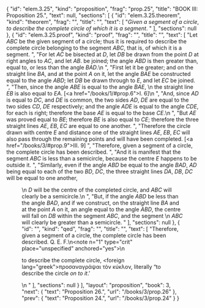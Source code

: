 {
  "id": "elem.3.25",
  "kind": "proposition",
  "frag": "prop.25",
  "title": "BOOK III: Proposition 25.",
  "text": null,
  "sections": [
    {
      "id": "elem.3.25.theorem",
      "kind": "theorem",
      "frag": "",
      "title": "",
      "text": [
        "<var>Given a segment of a circle</var>, <var>to describe the complete circle of which it is a segment</var>. "
      ],
      "sections": null
    },
    {
      "id": "elem.3.25.proof",
      "kind": "proof",
      "frag": "",
      "title": "",
      "text": [
        "Let <var>ABC</var> be the given segment of a circle; thus it is required to describe the complete circle belonging to the segment <var>ABC</var>, that is, of which it is a segment. ",
        "For let <var>AC</var> be bisected at <var>D</var>, let <var>DB</var> be drawn from the point <var>D</var> at right angles to <var>AC</var>, and let <var>AB</var>. be joined; the angle <var>ABD</var> is then greater than, equal to, or less than the angle <var>BAD</var>.\n      ",
        "First let it be greater; and on the straight line <var>BA</var>, and at the point <var>A</var> on it, let the angle <var>BAE</var> be constructed equal to the angle <var>ABD</var>; let <var>DB</var> be drawn through to <var>E</var>, and let <var>EC</var> be joined. ",
        "Then, since the angle <var>ABE</var> is equal to the angle <var>BAE</var>, \n       the straight line <var>EB</var> is also equal to <var>EA</var>. [<a href=\"/books/1/#prop.6\">I. 6</a>]\n      ",
        "And, since <var>AD</var> is equal to <var>DC</var>, and <var>DE</var> is common, the two sides <var>AD</var>, <var>DE</var> are equal to the two sides <var>CD</var>, <var>DE</var> respectively; and the angle <var>ADE</var> is equal to the angle <var>CDE</var>, for each is right; therefore the base <var>AE</var> is equal to the base <var>CE</var>.\n      ",
        "But <var>AE</var> was proved equal to <var>BE</var>; therefore <var>BE</var> is also equal to <var>CE</var>; therefore the three straight lines <var>AE</var>, <var>EB</var>, <var>EC</var> are equal to one another. ",
        "Therefore the circle drawn with centre <var>E</var> and distance one of the straight lines <var>AE</var>, <var>EB</var>, <var>EC</var> will also pass through the remaining points and will have been completed. [<a href=\"/books/3/#prop.9\">III. 9</a>] ",
        "Therefore, given a segment of a circle, the complete circle has been described. ",
        "And it is manifest that the segment <var>ABC</var> is less than a semicircle, because the centre <var>E</var> happens to be outside it. ",
        "Similarly, even if the angle <var>ABD</var> be equal to the angle <var>BAD</var>, <var>AD</var> being equal to each of the two <var>BD</var>, <var>DC</var>, the three straight lines <var>DA</var>, <var>DB</var>, <var>DC</var> will be equal to one another, <figure/>\n        <var>D</var> will be the centre of the completed circle, and <var>ABC</var> will clearly be a semicircle.\n       ",
        "But, if the angle <var>ABD</var> be less than the angle <var>BAD</var>, and if we construct, on the straight line <var>BA</var> and at the point <var>A</var> on it, an angle equal to the angle <var>ABD</var>, the centre will fall on <var>DB</var> within the segment <var>ABC</var>, and the segment \n       <var>ABC</var> will clearly be greater than a semicircle. "
      ],
      "sections": null
    },
    {
      "id": "",
      "kind": "qed",
      "frag": "",
      "title": "",
      "text": [
        "Therefore, given a segment of a circle, the complete circle has been described. Q. E. F.\n<note n=\"1\" type=\"crit\" place=\"unspecified\" anchored=\"yes\">\n        <p>to describe the complete circle, <foreign lang=\"greek\">προσαναγράψαι τὸν κύκλον</foreign>, literally “to describe the circle <var>on to it</var>.’</p>\n       </note>"
      ],
      "sections": null
    }
  ],
  "layout": "proposition",
  "book": 3,
  "next": {
    "text": "Proposition 26.",
    "url": "/books/3/prop.26"
  },
  "prev": {
    "text": "Proposition 24.",
    "url": "/books/3/prop.24"
  }
}

